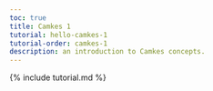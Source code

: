 ```yaml
---
toc: true
title: Camkes 1
tutorial: hello-camkes-1
tutorial-order: camkes-1
description: an introduction to Camkes concepts.
---
```

{% include tutorial.md %}

